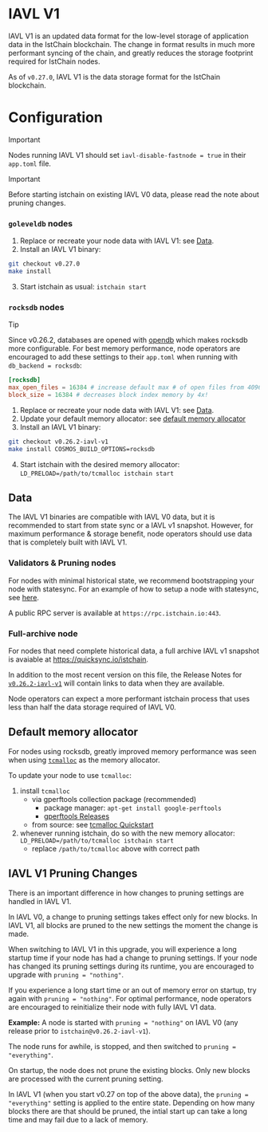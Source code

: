 # IAVL V1

IAVL V1 is an updated data format for the low-level storage of application data in the IstChain blockchain.
The change in format results in much more performant syncing of the chain, and greatly reduces the
storage footprint required for IstChain nodes.

As of `v0.27.0`, IAVL V1 is the data storage format for the IstChain blockchain.

# Configuration

> [!IMPORTANT]
> Nodes running IAVL V1 should set `iavl-disable-fastnode = true` in their `app.toml` file.

> [!IMPORTANT]
> Before starting istchain on existing IAVL V0 data, please read the note about pruning changes.

### `goleveldb` nodes
1. Replace or recreate your node data with IAVL V1: see [Data](#data).
2. Install an IAVL V1 binary:
```sh
git checkout v0.27.0
make install
```
3. Start istchain as usual: `istchain start`

### `rocksdb` nodes

> [!TIP]
> Since v0.26.2, databases are opened with [opendb](https://github.com/istchain/opendb/) which
> makes rocksdb more configurable. For best memory performance, node operators are encouraged to add
> these settings to their `app.toml` when running with `db_backend = rocksdb`:
> ```toml
> [rocksdb]
> max_open_files = 16384 # increase default max # of open files from 4096
> block_size = 16384 # decreases block index memory by 4x!
> ```

1. Replace or recreate your node data with IAVL V1: see [Data](#data).
2. Update your default memory allocator: see [default memory allocator](#default-memory-allocator)
3. Install an IAVL V1 binary:
```sh
git checkout v0.26.2-iavl-v1
make install COSMOS_BUILD_OPTIONS=rocksdb
```
4. Start istchain with the desired memory allocator: `LD_PRELOAD=/path/to/tcmalloc istchain start`

## Data

The IAVL V1 binaries are compatible with IAVL V0 data, but it is recommended to start from state sync or a IAVL v1 snapshot.
However, for maximum performance & storage benefit, node operators should use data that is completely
built with IAVL V1.

### Validators & Pruning nodes

For nodes with minimal historical state, we recommend bootstrapping your node with statesync.
For an example of how to setup a node with statesync, see [here](https://www.polkachu.com/state_sync/istchain).

A public RPC server is available at `https://rpc.istchain.io:443`.

### Full-archive node

For nodes that need complete historical data, a full archive IAVL v1 snapshot is avaiable at https://quicksync.io/istchain.

In addition to the most recent version on this file, the Release Notes for
[`v0.26.2-iavl-v1`](https://github.com/istchain/istchain/releases/tag/v0.26.2-iavl-v1) will contain
links to data when they are available.

Node operators can expect a more performant istchain process that uses less than half the data storage
required of IAVL V0.

## Default memory allocator

For nodes using rocksdb, greatly improved memory performance was seen when using [`tcmalloc`](https://github.com/google/tcmalloc)
as the memory allocator.

To update your node to use `tcmalloc`:
1. install `tcmalloc`
    * via gperftools collection package (recommended)
      * package manager: `apt-get install google-perftools`
      * [gperftools Releases](https://github.com/gperftools/gperftools/releases)
    * from source: see [tcmalloc Quickstart](https://google.github.io/tcmalloc/quickstart.html)
2. whenever running istchain, do so with the new memory allocator: `LD_PRELOAD=/path/to/tcmalloc istchain start`
    * replace `/path/to/tcmalloc` above with correct path

## IAVL V1 Pruning Changes

There is an important difference in how changes to pruning settings are handled in IAVL V1.

In IAVL V0, a change to pruning settings takes effect only for new blocks. In IAVL V1, all blocks are
pruned to the new settings the moment the change is made.

When switching to IAVL V1 in this upgrade, you will experience a long startup time if your node has
had a change to pruning settings. If your node has changed its pruning settings during its runtime,
you are encouraged to upgrade with `pruning = "nothing"`.

If you experience a long start time or an out of memory error on startup, try again with `pruning = "nothing"`.
For optimal performance, node operators are encouraged to reinitialize their node with fully IAVL V1
data.

**Example:**
A node is started with `pruning = "nothing"` on IAVL V0 (any release prior to `istchain@v0.26.2-iavl-v1`).

The node runs for awhile, is stopped, and then switched to `pruning = "everything"`.

On startup, the node does not prune the existing blocks. Only new blocks are processed with the current
pruning setting.

In IAVL V1 (when you start v0.27 on top of the above data), the `pruning = "everything"` setting is
applied to the entire state. Depending on how many blocks there are that should be pruned, the intial
start up can take a long time and may fail due to a lack of memory.
